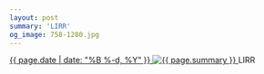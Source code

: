 ```yaml
---
layout: post
summary: 'LIRR'
og_image: 758-1280.jpg
---
```


<p>
 <time>
  <a href="/758">
   {{ page.date | date: "%B %-d, %Y" }}
  </a>
 </time>
 <a href="/758">
  <img alt="{{ page.summary }}" data-taken="5/25/2018" sizes="(min-width: 700px) 50vw, calc(100vw - 2rem)" src="{{ site.assets_url }}/758-640.jpg" srcset="{{ site.assets_url }}/758-320.jpg 320w, {{ site.assets_url }}/758-640.jpg 640w, {{ site.assets_url }}/758-960.jpg 960w, {{ site.assets_url }}/758-1280.jpg 1280w"/>
 </a>
 <span>
  LIRR
 </span>
</p>
